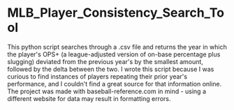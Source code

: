 # MLB_Player_Consistency_Search_Tool
This python script searches through a .csv file and returns the year in which the player's OPS+ (a league-adjusted version of on-base percentage plus slugging) deviated from the previous year's by the smallest amount, followed by the delta between the two.
I wrote this script because I was curious to find instances of players repeating their prior year's performance, and I couldn't find a great source for that information online. 
The project was made with baseball-reference.com in mind - using a different website for data may result in formatting errors. 
